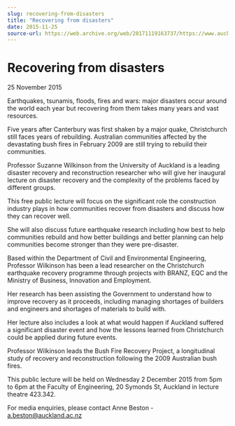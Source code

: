 ```yaml
---
slug: recovering-from-disasters
title: "Recovering from disasters"
date: 2015-11-25
source-url: https://web.archive.org/web/20171119163737/https://www.auckland.ac.nz/en/about/news-events-and-notices/news/news-2015/11/recovering-from-disasters.html
---
```

Recovering from disasters
=========================

25 November 2015

Earthquakes, tsunamis, floods, fires and wars: major disasters occur around the world each year but recovering from them takes many years and vast resources.

Five years after Canterbury was first shaken by a major quake, Christchurch still faces years of rebuilding. Australian communities affected by the devastating bush fires in February 2009 are still trying to rebuild their communities.    

Professor Suzanne Wilkinson from the University of Auckland is a leading disaster recovery and reconstruction researcher who will give her inaugural lecture on disaster recovery and the complexity of the problems faced by different groups.

This free public lecture will focus on the significant role the construction industry plays in how communities recover from disasters and discuss how they can recover well.

She will also discuss future earthquake research including how best to help communities rebuild and how better buildings and better planning can help communities become stronger than they were pre-disaster.

Based within the Department of Civil and Environmental Engineering, Professor Wilkinson has been a lead researcher on the Christchurch earthquake recovery programme through projects with BRANZ, EQC and the Ministry of Business, Innovation and Employment.

Her research has been assisting the Government to understand how to improve recovery as it proceeds, including managing shortages of builders and engineers and shortages of materials to build with.

Her lecture also includes a look at what would happen if Auckland suffered a significant disaster event and how the lessons learned from Christchurch could be applied during future events.

Professor Wilkinson leads the Bush Fire Recovery Project, a longitudinal study of recovery and reconstruction following the 2009 Australian bush fires.

This public lecture will be held on Wednesday 2 December 2015 from 5pm to 6pm at the Faculty of Engineering, 20 Symonds St, Auckland in lecture theatre 423.342.

For media enquiries, please contact Anne Beston - [a.beston@auckland.ac.nz](mailto:a.beston@auckland.ac.nz)